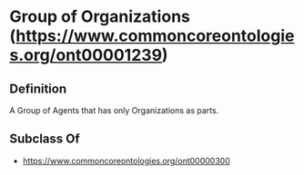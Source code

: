 # Group of Organizations (https://www.commoncoreontologies.org/ont00001239)

## Definition
A Group of Agents that has only Organizations as parts.

## Subclass Of
- https://www.commoncoreontologies.org/ont00000300

